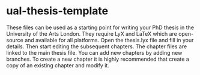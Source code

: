 # ual-thesis-template
These files can be used as a starting point for writing your PhD thesis in the University of the Arts London. They require LyX and LaTeX which are open-source and available for all platforms. Open the thesis.lyx file and fill in your details. Then start editing the subsequent chapters. The chapter files are linked to the main thesis file. You can add new chapters by adding new branches. To create a new chapter it is highly recommended that create a copy of an existing chapter and modify it.
